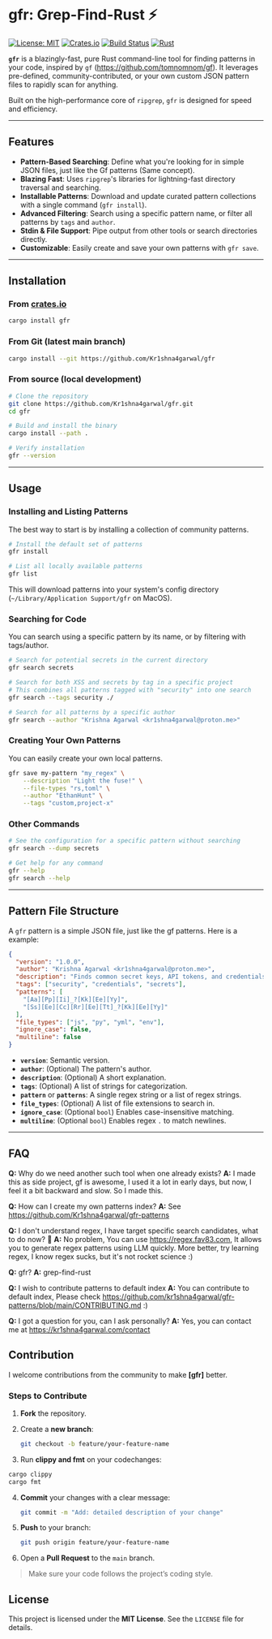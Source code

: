# gfr: Grep-Find-Rust ⚡

[![License: MIT](https://img.shields.io/badge/License-MIT-yellow.svg)](https://opensource.org/licenses/MIT)
[![Crates.io](https://img.shields.io/crates/v/gfr.svg)](https://crates.io/crates/gfr)
[![Build Status](https://github.com/Kr1shna4garwal/gfr/workflows/Build%20and%20Release%20gfr/badge.svg)](https://github.com/Kr1shna4garwal/gfr/actions)
[![Rust](https://img.shields.io/badge/rust-1.88%2B-brightgreen.svg)](https://www.rust-lang.org)

**`gfr`** is a blazingly-fast, pure Rust command-line tool for finding patterns in your code, inspired by `gf` (https://github.com/tomnomnom/gf). It leverages pre-defined, community-contributed, or your own custom JSON pattern files to rapidly scan for anything.

Built on the high-performance core of `ripgrep`, `gfr` is designed for speed and efficiency.

---

## Features

-   **Pattern-Based Searching**: Define what you're looking for in simple JSON files, just like the Gf patterns (Same concept).
-   **Blazing Fast**: Uses `ripgrep`'s libraries for lightning-fast directory traversal and searching.
-   **Installable Patterns**: Download and update curated pattern collections with a single command (`gfr install`).
-   **Advanced Filtering**: Search using a specific pattern name, or filter all patterns by `tags` and `author`.
-   **Stdin & File Support**: Pipe output from other tools or search directories directly.
-   **Customizable**: Easily create and save your own patterns with `gfr save`.

---

## Installation

### From [crates.io](https://crates.io/crates/gfr)
```bash
cargo install gfr
```

### From Git (latest main branch)

```bash
cargo install --git https://github.com/Kr1shna4garwal/gfr
```

### From source (local development)

```bash
# Clone the repository
git clone https://github.com/Kr1shna4garwal/gfr.git
cd gfr

# Build and install the binary
cargo install --path .

# Verify installation
gfr --version
```

---

## Usage

### Installing and Listing Patterns

The best way to start is by installing a collection of community patterns.

```bash
# Install the default set of patterns
gfr install

# List all locally available patterns
gfr list
```

This will download patterns into your system's config directory (`~/Library/Application Support/gfr` on MacOS).

### Searching for Code

You can search using a specific pattern by its name, or by filtering with tags/author.

```bash
# Search for potential secrets in the current directory
gfr search secrets

# Search for both XSS and secrets by tag in a specific project
# This combines all patterns tagged with "security" into one search
gfr search --tags security ./

# Search for all patterns by a specific author
gfr search --author "Krishna Agarwal <kr1shna4garwal@proton.me>"
```

### Creating Your Own Patterns

You can easily create your own local patterns.

```bash
gfr save my-pattern "my_regex" \
    --description "Light the fuse!" \
    --file-types "rs,toml" \
    --author "EthanHunt" \
    --tags "custom,project-x"
```

### Other Commands

```bash
# See the configuration for a specific pattern without searching
gfr search --dump secrets

# Get help for any command
gfr --help
gfr search --help
```

---

## Pattern File Structure

A `gfr` pattern is a simple JSON file, just like the gf patterns. Here is a example:

```json
{
  "version": "1.0.0",
  "author": "Krishna Agarwal <kr1shna4garwal@proton.me>",
  "description": "Finds common secret keys, API tokens, and credentials.",
  "tags": ["security", "credentials", "secrets"],
  "patterns": [
    "[Aa][Pp][Ii]_?[Kk][Ee][Yy]",
    "[Ss][Ee][Cc][Rr][Ee][Tt]_?[Kk][Ee][Yy]"
  ],
  "file_types": ["js", "py", "yml", "env"],
  "ignore_case": false,
  "multiline": false
}
```
-   **`version`**: Semantic version.
-   **`author`**: (Optional) The pattern's author.
-   **`description`**: (Optional) A short explanation.
-   **`tags`**: (Optional) A list of strings for categorization.
-   **`pattern`** or **`patterns`**: A single regex string or a list of regex strings.
-   **`file_types`**: (Optional) A list of file extensions to search in.
-   **`ignore_case`**: (Optional `bool`) Enables case-insensitive matching.
-   **`multiline`**: (Optional `bool`) Enables regex `.` to match newlines.

---

## FAQ

**Q:** Why do we need another such tool when one already exists?
**A:** I made this as side project, gf is awesome, I used it a lot in early days, but now, I feel it a bit backward and slow. So I made this.

**Q:** How can I create my own patterns index?
**A:** See https://github.com/Kr1shna4garwal/gfr-patterns

**Q:** I don't understand regex, I have target specific search candidates, what to do now? 🙁
**A:** No problem, You can use https://regex.fav83.com, It allows you to generate regex patterns using LLM quickly. More better, try learning regex, I know regex sucks, but it's not rocket science :)

**Q:** gfr?
**A:** grep-find-rust

**Q:** I wish to contribute patterns to default index
**A:** You can contribute to default index, Please check https://github.com/kr1shna4garwal/gfr-patterns/blob/main/CONTRIBUTING.md :)

**Q:** I got a question for you, can I ask personally?
**A:** Yes, you can contact me at https://kr1shna4garwal.com/contact

## Contribution

I welcome contributions from the community to make **\[gfr]** better.

### Steps to Contribute

1. **Fork** the repository.
2. Create a **new branch**:

   ```bash
   git checkout -b feature/your-feature-name
   ```

3. Run **clippy and fmt** on your codechanges:

  ```bash
  cargo clippy
  cargo fmt
  ```

4. **Commit** your changes with a clear message:

   ```bash
   git commit -m "Add: detailed description of your change"
   ```
5. **Push** to your branch:

   ```bash
   git push origin feature/your-feature-name
   ```
6. Open a **Pull Request** to the `main` branch.

> Make sure your code follows the project’s coding style.


## License

This project is licensed under the **MIT License**. See the `LICENSE` file for details.